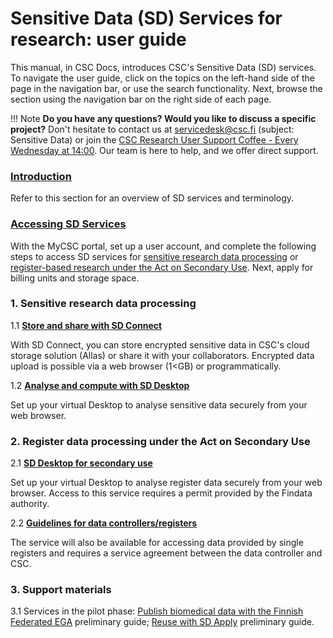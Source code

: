 # Sensitive Data (SD) Services for research: user guide

This manual, in CSC Docs, introduces CSC's Sensitive Data (SD) services. To navigate the user guide, click on the topics on the left-hand side of the page in the navigation bar, or use the search functionality. Next, browse the section using the navigation bar on the right side of each page.

!!! Note
    **Do you have any questions? Would you like to discuss a specific project?** Don't hesitate to contact us at servicedesk@csc.fi (subject: Sensitive Data) or join the [CSC Research User Support Coffee - Every Wednesday at 14:00](https://ssl.eventilla.com/usersupportcoffee). Our team is here to help, and we offer direct support. 



### **[Introduction](./intro.md)** 

Refer to this section for an overview of SD services and terminology.

### **[Accessing SD Services](./sd-access.md)** 

With the MyCSC portal, set up a user account, and complete the following steps to access SD services for [sensitive research data processing](./sd-access.md#processing-sensitive-research-data) or [register-based research under the Act on Secondary Use](./sd-access.md#processing-register-data-under-the-act-on-secondary-use). Next, apply for billing units and storage space. 

### 1. Sensitive research data processing

1.1 **[Store and share with SD Connect](./sd_connect.md)** 

With SD Connect, you can store encrypted sensitive data in CSC's cloud storage solution (Allas) or share it with your collaborators. Encrypted data upload is possible via a web browser (1<GB) or programmatically.

1.2 **[Analyse and compute with SD Desktop](./sd_desktop.md)** 

Set up your virtual Desktop to analyse sensitive data securely from your web browser. 



### 2. Register data processing under the Act on Secondary Use


2.1 **[SD Desktop for secondary use](./sd-desktop-audited.md)**

Set up your virtual Desktop to analyse register data securely from your web browser. Access to this service requires a permit provided by the Findata authority. 

2.2 **[Guidelines for data controllers/registers](./single-register-submission.md)**

The service will also be available for accessing data provided by single registers and requires a service agreement between the data controller and CSC. 

### 3. Support materials 

3.1 Services in the pilot phase: [Publish biomedical data with the Finnish Federated EGA](./federatedega.md)
preliminary guide; [Reuse with SD Apply](./sd-apply.md) preliminary guide. 


 
